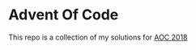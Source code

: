 # Advent Of Code

This repo is a collection of my solutions for [AOC 2018](https://adventofcode.com/2018)
